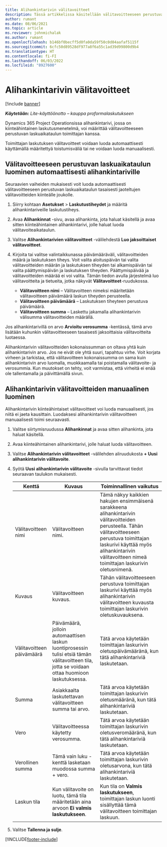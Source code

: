 ```yaml
---
title: Alihankintarivin välitavoitteet
description: Tässä artikkelissa käsitellään välitavoitteeseen perustuvan laskuaikataulun luontia ja ylläpitoa toimittajan kanssa tehdyssä alihankinnassa.
author: rumant
ms.date: 08/06/2021
ms.topic: article
ms.reviewer: johnmichalak
ms.author: rumant
ms.openlocfilehash: b146bf0becff5d0fa0da59f50c0d04aafaf5115f
ms.sourcegitcommit: 6cfc50d89528df977a8f6a55c1ad39d99800d9b4
ms.translationtype: HT
ms.contentlocale: fi-FI
ms.lasthandoff: 06/03/2022
ms.locfileid: "8927600"
---
```

# <a name="subcontract-line-milestones"></a>Alihankintarivin välitavoitteet

[!include [banner](../../includes/dataverse-preview.md)]

_**Käytetään:** Lite-käyttöönotto – kauppa proformalaskutukseen_

Dynamics 365 Project Operationsissa alihankintarivi, jossa on kiinteähintainen laskutusmenetelmä, voi määrittää välitavoitteeseen perustuvan laskuaikataulun toimittajan kanssa.

Toimittajan laskutuksen välitavoitteet voidaan luoda automaattisesti käyttämällä määritettyä toistumisväliä tai ne voidaan luoda manuaalisesti.

## <a name="automatically-create-a-milestone-based-invoice-schedule-for-a-subcontract-line"></a>Välitavoitteeseen perustuvan laskuaikataulun luominen automaattisesti alihankintariville

Seuraavien vaiheiden mukaisesti voit luoda automaattisesti välitavoitteeseen perustuvan laskuaikataulun tasaisesti jaoteltujen välitavoitteiden kiinteälle joukolle.

1. Siirry kohtaan **Asetukset** > **Laskutustiheydet** ja määritä alihankintariveille laskutustiheys.
2. Avaa **Alihankinnat** -sivu, avaa alihankinta, jota haluat käsitellä ja avaa sitten kiinteähintainen alihankintarivi, jolle haluat luoda välitavoiteaikataulun.
3. Valitse **Alihankintarivien välitavoitteet** -välilehdestä **Luo jaksoittaiset välitavoitteet**.
4. Kirjoita tai valitse valintaikkunassa päivämääräväli, välitavoitteiden määrä ja laskutuksen tiheys. Voit valita aloituspäivän tai valita välitavoitteiden määrän ja laskutuksen tiheyden tai alkamispäivän tai valita päättymispäivän ja laskutuksen tiheyden. Päättymispäivää ja välitavoitteiden määrää ei voi valita.
Tämän tiedon avulla järjestelmä luo välitavoitteita ja tietueita, jotka näkyvät **Välitavoitteet**-ruudukossa.

   - **Välitavoitteen nimi** – Välitavoitteen nimeksi määritetään välitavoitteen päivämäärä laskun tiheyden perusteella.
   - **Välitavoitteen päivämäärä** – Laskutuksen tiheyteen perustuva päivämäärä.
   - **Välitavoitteen summa** – Laskettu jakamalla alihankintarivin välisumma välitavoitteiden määrällä.

Jos alihankintarivillä on arvo **Arvioitu verosumma** -kentässä, tämä arvo lisätään kuhunkin välitavoitteeseen tasaisesti jaksoittaisia välitavoitteita luotaessa.

Alihankintarivin välitavoitteiden kokonaissumman on oltava yhtä kuin alihankintarivin arvo. Jos ne eivät ole yhtä suuri, tapahtuu virhe. Voit korjata virheen ja tarkistaa, että välitavoitteen kokonaissumma on sama kuin alihankintarivin arvo luomalla, muokkaamalla tai poistamalla välitavoite- ja verosummia. Kun muutokset on tehty, voit varmistaa, että virheitä ei enää ole tallentamalla ja päivittämällä sivun.

## <a name="manually-create-subcontract-line-milestones"></a>Alihankintarivin välitavoitteiden manuaalinen luominen

Alihankintarivin kiinteähintaiset välitavoitteet voi luoda manuaalisesti, jos niitä ei jaeta kausittain. Luodaksesi alihankintarivin välitavoitteen manuaalisesti toimi seuraavasti.

1. Valitse siirtymisruudussa **Alihankinnat** ja avaa sitten alihankinta, jota haluat käsitellä.
2. Avaa kiinteähintainen alihankintarivi, jolle haluat luoda välitavoitteen.
3. Valitse **Alihankintarivin välitavoitteet** -välilehden aliruudukosta **+ Uusi alihankintarivin välitavoite**.
4. Syötä **Uusi alihankintarivin välitavoite** -sivulla tarvittavat tiedot seuraavan taulukon mukaisesti.

    | Kenttä | Kuvaus |Toiminnallinen vaikutus|
    | --- | --- |----------------------|
    | Välitavoitteen nimi | Välitavoitteen nimi. |Tämä näkyy kaikkien hakujen ensimmäisenä sarakkeena alihankintarivin välitavoitteiden perusteella. Tähän välitavoitteeseen perustuva toimittajan laskurivi käyttää myös alihankintarivin välitavoitteen nimeä toimittajan laskurivin oletusnimenä.|
    | Kuvaus | Välitavoitteen kuvaus. |Tähän välitavoitteeseen perustuva toimittajan laskurivi käyttää myös alihankintarivin välitavoitteen kuvausta toimittajan laskurivin oletuskuvauksena.|
    | Välitavoitteen päivämäärä | Päivämäärä, jolloin automaattisen laskun luontiprosessin tulisi etsiä tämän välitavoitteen tila, jotta se voidaan ottaa huomioon laskutuksessa.| Tätä arvoa käytetään toimittajan laskurivin oletuspäivämääränä, kun tätä alihankintariviä laskutetaan. |
    | Summa | Asiakkaalta laskutettavan välitavoitteen summa tai arvo. |Tätä arvoa käytetään toimittajan laskurivin oletusmääränä, kun tätä alihankintariviä laskutetaan. |
    | Vero | Välitavoitteessa käytetty verosumma.| Tätä arvoa käytetään toimittajan laskurivin oletusveromääränä, kun tätä alihankintariviä laskutetaan. |
    | Verollinen summa | Tämä vain luku -kenttä lasketaan muodossa summa + vero.|Tätä arvoa käytetään toimittajan laskurivin oletusarvona, kun tätä alihankintariviä laskutetaan. |
    | Laskun tila | Kun välitavoite on luotu, tämä tila määritetään aina arvoon **Ei valmis laskutukseen**.|  Kun tila on **Valmis laskutukseen**, toimittajan laskun luonti sisällyttää tämä välitavoitteen toimittajan laskuun. |

5. Valitse **Tallenna ja sulje**.


[!INCLUDE[footer-include](../../includes/footer-banner.md)]
